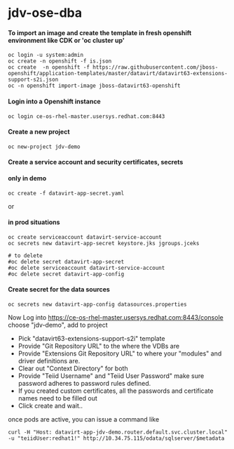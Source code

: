 # jdv-ose-dba

#### To import an image and create the template in fresh openshift environment like CDK or 'oc cluster up'
```
oc login -u system:admin
oc create -n openshift -f is.json
oc create  -n openshift -f https://raw.githubusercontent.com/jboss-openshift/application-templates/master/datavirt/datavirt63-extensions-support-s2i.json
oc -n openshift import-image jboss-datavirt63-openshift
```

#### Login into a Openshift instance
```
oc login ce-os-rhel-master.usersys.redhat.com:8443
```

#### Create a new project
```
oc new-project jdv-demo
```

#### Create a service account and security certificates, secrets 
#### only in demo
```
oc create -f datavirt-app-secret.yaml
```
or
#### in prod situations
```
oc create serviceaccount datavirt-service-account
oc secrets new datavirt-app-secret keystore.jks jgroups.jceks

# to delete
#oc delete secret datavirt-app-secret
#oc delete serviceaccount datavirt-service-account
#oc delete secret datavirt-app-config
```
#### Create secret for the data sources
```
oc secrets new datavirt-app-config datasources.properties
```

Now Log into https://ce-os-rhel-master.usersys.redhat.com:8443/console
choose "jdv-demo", add to project

- Pick "datavirt63-extensions-support-s2i" template
- Provide "Git Repository URL" to the where the VDBs are
- Provide "Extensions Git Repository URL" to where your "modules" and driver definitions are.
- Clear out "Context Directory" for both
- Provide "Teiid Username" and "Teiid User Password" make sure password adheres to password rules defined.
- If you created custom certificates, all the passwords and certificate names need to be filled out
- Click create and wait..

once pods are active, you can issue a command like
```
curl -H "Host: datavirt-app-jdv-demo.router.default.svc.cluster.local" -u "teiidUser:redhat1!" http://10.34.75.115/odata/sqlserver/$metadata
```
